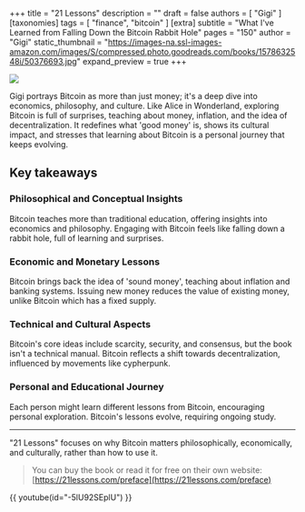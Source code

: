+++
title = "21 Lessons"
description = ""
draft = false
authors = [ "Gigi" ]
[taxonomies]
tags = [ "finance", "bitcoin" ]
[extra]
subtitle = "What I've Learned from Falling Down the Bitcoin Rabbit Hole"
pages = "150"
author = "Gigi"
static_thumbnail = "https://images-na.ssl-images-amazon.com/images/S/compressed.photo.goodreads.com/books/1578632548i/50376693.jpg"
expand_preview = true
+++

<img border="0" src="https://images-na.ssl-images-amazon.com/images/S/compressed.photo.goodreads.com/books/1578632548i/50376693.jpg" >

Gigi portrays Bitcoin as more than just money; it's a deep dive into economics, philosophy, and culture. Like Alice in Wonderland, exploring Bitcoin is full of surprises, teaching about money, inflation, and the idea of decentralization. It redefines what 'good money' is, shows its cultural impact, and stresses that learning about Bitcoin is a personal journey that keeps evolving.

<!-- more -->

## Key takeaways

### Philosophical and Conceptual Insights

Bitcoin teaches more than traditional education, offering insights into economics and philosophy.
Engaging with Bitcoin feels like falling down a rabbit hole, full of learning and surprises.

### Economic and Monetary Lessons

Bitcoin brings back the idea of 'sound money', teaching about inflation and banking systems.
Issuing new money reduces the value of existing money, unlike Bitcoin which has a fixed supply.

### Technical and Cultural Aspects
Bitcoin's core ideas include scarcity, security, and consensus, but the book isn't a technical manual.
Bitcoin reflects a shift towards decentralization, influenced by movements like cypherpunk.

### Personal and Educational Journey
Each person might learn different lessons from Bitcoin, encouraging personal exploration.
Bitcoin's lessons evolve, requiring ongoing study.

---

"21 Lessons" focuses on why Bitcoin matters philosophically, economically, and culturally, rather than how to use it.

> You can buy the book or read it for free on their own website: [https://21lessons.com/preface](https://21lessons.com/preface)

{{ youtube(id="-5lU92SEplU") }}
